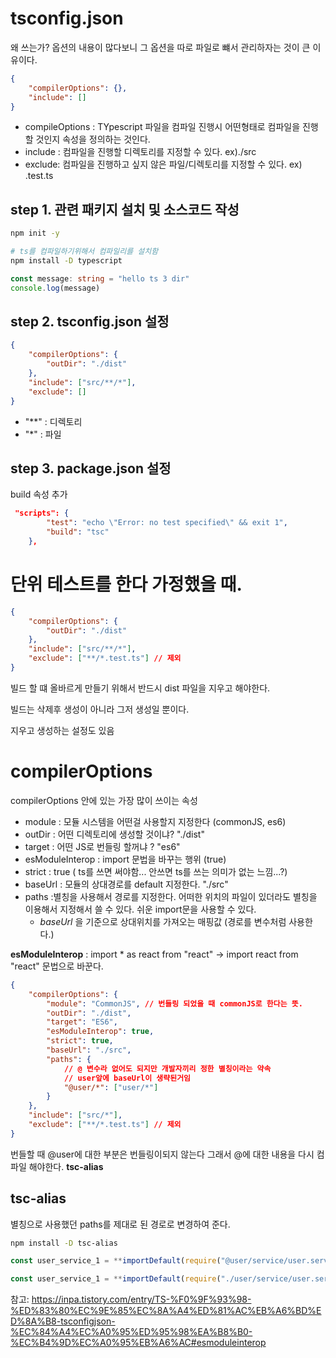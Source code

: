 <!-- 3. tsconfig -->

# tsconfig.json

왜 쓰는가?
옵션의 내용이 많다보니 그 옵션을 따로 파일로 뺴서 관리하자는 것이 큰 이유이다.

```json
{
    "compilerOptions": {},
    "include": []
}
```

-   compileOptions : TYpescript 파일을 컴파일 진행시 어떤형태로 컴파일을 진행할 것인지 속성을 정의하는 것인다.
-   include : 컴파일을 진행할 디렉토리를 지정할 수 있다. ex)./src
-   exclude: 컴파일을 진행하고 싶지 않은 파일/디렉토리를 지정할 수 있다. ex) .test.ts

## step 1. 관련 패키지 설치 및 소스코드 작성

```sh
npm init -y

# ts를 컴파일하기위해서 컴파일리를 설치함
npm install -D typescript
```

```ts
const message: string = "hello ts 3 dir"
console.log(message)
```

## step 2. tsconfig.json 설정

```json
{
    "compilerOptions": {
        "outDir": "./dist"
    },
    "include": ["src/**/*"],
    "exclude": []
}
```

-   "\*\*" : 디렉토리
-   "\*" : 파일

## step 3. package.json 설정

build 속성 추가

```json
 "scripts": {
        "test": "echo \"Error: no test specified\" && exit 1",
        "build": "tsc"
    },
```

# 단위 테스트를 한다 가정했을 때.

```json
{
    "compilerOptions": {
        "outDir": "./dist"
    },
    "include": ["src/**/*"],
    "exclude": ["**/*.test.ts"] // 제외
}
```

빌드 할 떄 올바르게 만들기 위해서 반드시 dist 파일을 지우고 해야한다.

빌드는 삭제후 생성이 아니라 그저 생성일 뿐이다.

지우고 생성하는 설정도 있음

# compilerOptions

compilerOptions 안에 있는 가장 많이 쓰이는 속성

-   module : 모듈 시스템을 어떤걸 사용할지 지정한다 (commonJS, es6)
-   outDir : 어떤 디렉토리에 생성할 것이냐? "./dist"
-   target : 어떤 JS로 번들링 할꺼냐 ? "es6"
-   esModuleInterop : import 문법을 바꾸는 행위 (true)
-   strict : true ( ts를 쓰면 써야함... 안쓰면 ts를 쓰는 의미가 없는 느낌...?)
-   baseUrl : 모듈의 상대경로를 default 지정한다. "./src"
-   paths :별칭을 사용해서 경로를 지정한다. 어떠한 위치의 파일이 있더라도 별칭을 이용해서 지정해서 쓸 수 있다. 쉬운 import문을 사용할 수 있다.
    -   _baseUrl_ 을 기준으로 상대위치를 가져오는 매핑값 (경로를 변수처럼 사용한다.)

**esModuleInterop** : import \* as react from "react" -> import react from "react" 문법으로 바꾼다.

```json
{
    "compilerOptions": {
        "module": "CommonJS", // 번들링 되었을 때 commonJS로 한다는 뜻.
        "outDir": "./dist",
        "target": "ES6",
        "esModuleInterop": true,
        "strict": true,
        "baseUrl": "./src",
        "paths": {
            // @ 변수라 없어도 되지만 개발자끼리 정한 별칭이라는 약속
            // user앞에 baseUrl이 생략된거임
            "@user/*": ["user/*"]
        }
    },
    "include": ["src/*"],
    "exclude": ["**/*.test.ts"] // 제외
}
```

번들할 때 @user에 대한 부분은 번들링이되지 않는다
그래서 @에 대한 내용을 다시 컴파일 해야한다.
**tsc-alias**

## tsc-alias

별칭으로 사용했던 paths를 제대로 된 경로로 변경하여 준다.

```sh
npm install -D tsc-alias
```

```js
const user_service_1 = **importDefault(require("@user/service/user.service")); 가

const user_service_1 = **importDefault(require("./user/service/user.service")); 로 바뀜
```

참고: https://inpa.tistory.com/entry/TS-%F0%9F%93%98-%ED%83%80%EC%9E%85%EC%8A%A4%ED%81%AC%EB%A6%BD%ED%8A%B8-tsconfigjson-%EC%84%A4%EC%A0%95%ED%95%98%EA%B8%B0-%EC%B4%9D%EC%A0%95%EB%A6%AC#esmoduleinterop
